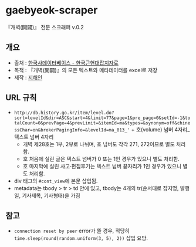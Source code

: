 # gaebyeok-scraper
『개벽(開闢)』 전문 스크래퍼 v.0.2

## 개요
- 출처 : [한국사데이터베이스 - 한국근현대잡지자료](http://db.history.go.kr/item/level.do?sort=levelId&dir=ASC&start=1&limit=77&page=1&pre_page=0&setId=-1&totalCount=0&prevPage=1&prevLimit=20&itemId=ma&types=&synonym=off&chinessChar=on&brokerPagingInfo=&levelId=ma_013)
- 목적 : 『개벽(開闢)』의 모든 텍스트와 메타데이터를 excel로 저장
- 제작 : [지해인](https://github.com/Esantomi)

## URL 규칙
- `http://db.history.go.kr/item/level.do?sort=levelId&dir=ASC&start=4&limit=77&page=1&pre_page=0&setId=-1&totalCount=0&prevPage=4&prevLimit=&itemId=ma&types=&synonym=off&chinessChar=on&brokerPagingInfo=&levelId=ma_013_'` + 호(volume) 넘버 4자리_텍스트 넘버 4자리
  - 개벽 제28호는 1부, 2부로 나뉘며, 호 넘버도 각각 271, 272이므로 별도 처리함.
  - 호 처음에 실린 글은 텍스트 넘버가 0 또는 1인 경우가 있으니 별도 처리함.
  - 호 마지막에 실린 사고·편집후기는 텍스트 넘버 끝자리가 1인 경우가 있으니 별도 처리함.
- div 태그의 `#cont_view`에 본문 삽입됨.
- metadata는 tbody > tr > td 안에 있고, tbody는 4개의 tr(순서대로 잡지명, 발행일, 기사제목, 기사형태)을 가짐

## 참고
- `connection reset by peer` error가 뜰 경우, 적당히 `time.sleep(round(random.uniform(3, 5), 2))` 삽입 요망.
